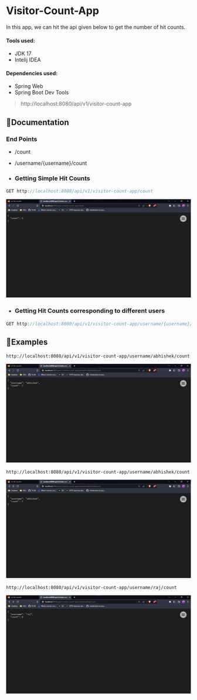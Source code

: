 # Visitor-Count-App
In this app, we can hit the api given below to get the number of hit counts.
#### Tools used:
-  JDK 17
-  Intelij IDEA
#### Dependencies used:
-  Spring Web
-  Spring Boot Dev Tools

> http://localhost:8080/api/v1/visitor-count-app


## 📃Documentation
### End Points
- /count
- /username/{username}/count

- ### Getting Simple Hit Counts
```rs
GET http://localhost:8080/api/v1/visitor-count-app/count
```
![](screenshots/SS1_visitorCountApp.jpg)


- ### Getting Hit Counts corresponding to different users
```rs
GET http://localhost:8080/api/v1/visitor-count-app/username/{username}/count
```
## 📌Examples
```
http://localhost:8080/api/v1/visitor-count-app/username/abhishek/count
```
![](screenshots/SS2_visitorCountApp.jpg)
```
http://localhost:8080/api/v1/visitor-count-app/username/abhishek/count
```
![](screenshots/SS3_visitorCountApp.jpg)
```
http://localhost:8080/api/v1/visitor-count-app/username/raj/count
```
![](screenshots/SS4_visitorCountApp.jpg)
